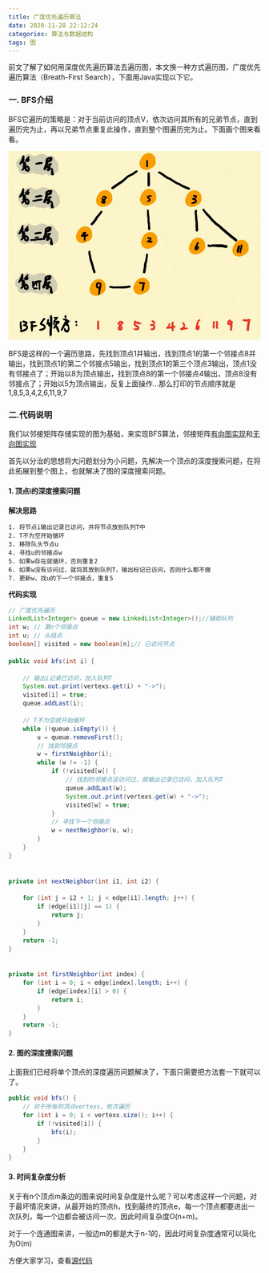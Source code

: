 ```yaml
---
title: 广度优先遍历算法
date: 2020-11-28 22:12:24
categories: 算法与数据结构
tags: 图
---
```


前文了解了如何用深度优先遍历算法去遍历图，本文换一种方式遍历图，广度优先遍历算法（Breath-First Search），下面用Java实现以下它。

### 一. BFS介绍

BFS它遍历的策略是：对于当前访问的顶点V，依次访问其所有的兄弟节点，直到遍历完为止，再以兄弟节点重复此操作，直到整个图遍历完为止。下面画个图来看看。

![title](https://raw.githubusercontent.com/Demo233/images/main/gitnote/2020/11/28/1606573744520-1606573771391.jpg)

BFS是这样的一个遍历思路，先找到顶点1并输出，找到顶点1的第一个邻接点8并输出，找到顶点1的第二个邻接点5输出，找到顶点1的第三个顶点3输出，顶点1没有邻接点了；开始以8为顶点输出，找到顶点8的第一个邻接点4输出，顶点8没有邻接点了；开始以5为顶点输出，反复上面操作...那么打印的节点顺序就是1,8,5,3,4,2,6,11,9,7

### 二.代码说明

我们以邻接矩阵存储实现的图为基础，来实现BFS算法，邻接矩阵[有向图实现](http://yihao.ml/2020/11/22/2020%E5%B9%B411%E6%9C%8822%E6%97%A514:11:18_%E9%82%BB%E6%8E%A5%E7%9F%A9%E9%98%B5%E6%9C%89%E5%90%91%E5%9B%BE/)和[无向图实现](http://yihao.ml/2020/11/21/2020%E5%B9%B411%E6%9C%8821%E6%97%A522:45:32_%E9%82%BB%E6%8E%A5%E7%9F%A9%E9%98%B5%E6%97%A0%E5%90%91%E5%9B%BE/)

首先以分治的思想将大问题划分为小问题，先解决一个顶点的深度搜索问题，在将此拓展到整个图上，也就解决了图的深度搜索问题。

#### 1. 顶点i的深度搜索问题

**解决思路**

```
1. 将节点i输出记录已访问，并将节点放到队列T中
2. T不为空开始循环
3. 移除队头节点u
4. 寻找u的邻接点w
5. 如果w存在就循环，否则重复2
6. 如果w没有访问过，就将其放到队列T，输出标记已访问，否则什么都不做
7. 更新w，找u的下一个邻接点，重复5
```

**代码实现**

```java
// 广度优先遍历
LinkedList<Integer> queue = new LinkedList<Integer>();//辅助队列
int w; // 第n个邻接点
int u; // 头结点
boolean[] visited = new boolean[n];// 已访问节点

public void bfs(int i) {

    // 输出i记录已访问，加入队列T
    System.out.print(vertexs.get(i) + "->");
    visited[i] = true;
    queue.addLast(i);

    // T不为空就开始循环
    while (!queue.isEmpty()) {
        u = queue.removeFirst();
        // 找到邻接点
        w = firstNeighbor(i);
        while (w != -1) {
            if (!visited[w]) {
                // 找到的邻接点没访问过，就输出记录已访问，加入队列T
                queue.addLast(w);
                System.out.print(vertexs.get(w) + "->");
                visited[w] = true;
            }
            // 寻找下一个邻接点
            w = nextNeighbor(u, w);
        }
    }
}


private int nextNeighbor(int i1, int i2) {

    for (int j = i2 + 1; j < edge[i1].length; j++) {
        if (edge[i1][j] == 1) {
            return j;
        }
    }
    return -1;
}


private int firstNeighbor(int index) {
    for (int i = 0; i < edge[index].length; i++) {
        if (edge[index][i] > 0) {
            return i;
        }
    }
    return -1;
}

```

#### 2. 图的深度搜索问题

上面我们已经将单个顶点的深度遍历问题解决了，下面只需要把方法套一下就可以了。

```java
public void bfs() {
    // 对于所有的顶点vertexs，依次遍历
    for (int i = 0; i < vertexs.size(); i++) {
        if (!visited[i]) {
            bfs(i);
        }
    }
}
```

#### 3. 时间复杂度分析

关于有n个顶点m条边的图来说时间复杂度是什么呢？可以考虑这样一个问题，对于最坏情况来讲，从最开始的顶点h，找到最终的顶点e，每一个顶点都要进出一次队列，每一个边都会被访问一次，因此时间复杂度O(n+m)。

对于一个连通图来讲，一般边m的都是大于n-1的，因此时间复杂度通常可以简化为O(m)


方便大家学习，查看[源代码](https://github.com/Demo233/algorithm/blob/master/src/main/java/com/paic/graph/MatrixUDG.java)

